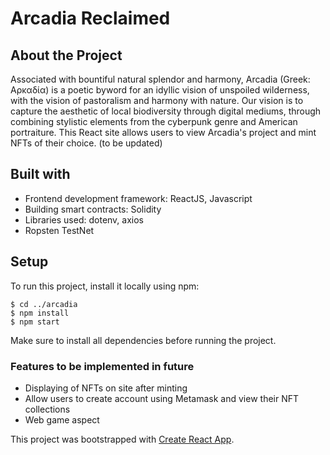 # Arcadia Reclaimed

## About the Project
Associated with bountiful natural splendor and harmony, Arcadia (Greek: Αρκαδία) is a poetic byword for an idyllic vision of unspoiled wilderness, with the vision of pastoralism and harmony with nature.
Our vision is to capture the aesthetic of local biodiversity through digital mediums, through 
combining stylistic elements from the cyberpunk genre and American portraiture.
This React site allows users to view Arcadia's project and mint NFTs of their choice. (to be updated)

## Built with
- Frontend development framework: ReactJS, Javascript
- Building smart contracts: Solidity
- Libraries used: dotenv, axios
- Ropsten TestNet

## Setup
To run this project, install it locally using npm:
```
$ cd ../arcadia
$ npm install
$ npm start
```
Make sure to install all dependencies before running the project.

### Features to be implemented in future
- Displaying of NFTs on site after minting
- Allow users to create account using Metamask and view their NFT collections
- Web game aspect

This project was bootstrapped with [Create React App](https://github.com/facebook/create-react-app).
